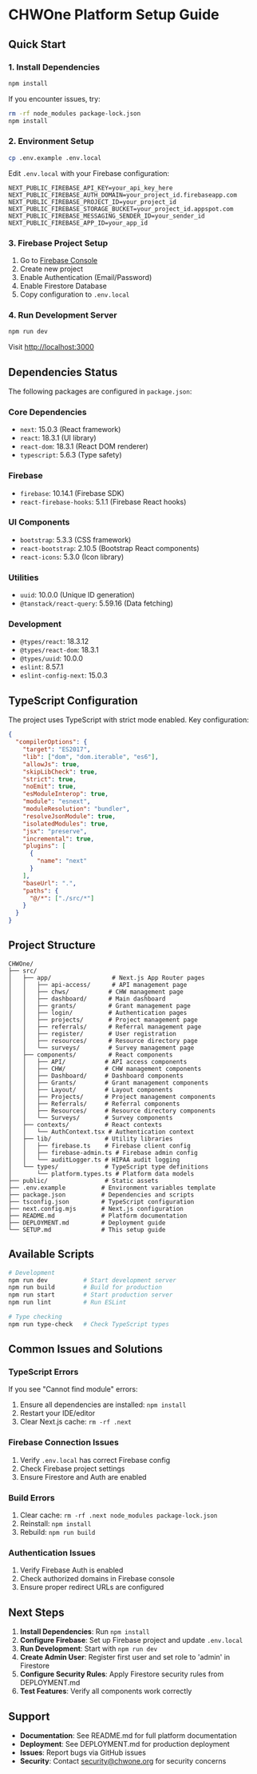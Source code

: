 # CHWOne Platform Setup Guide

## Quick Start

### 1. Install Dependencies
```bash
npm install
```

If you encounter issues, try:
```bash
rm -rf node_modules package-lock.json
npm install
```

### 2. Environment Setup
```bash
cp .env.example .env.local
```

Edit `.env.local` with your Firebase configuration:
```env
NEXT_PUBLIC_FIREBASE_API_KEY=your_api_key_here
NEXT_PUBLIC_FIREBASE_AUTH_DOMAIN=your_project_id.firebaseapp.com
NEXT_PUBLIC_FIREBASE_PROJECT_ID=your_project_id
NEXT_PUBLIC_FIREBASE_STORAGE_BUCKET=your_project_id.appspot.com
NEXT_PUBLIC_FIREBASE_MESSAGING_SENDER_ID=your_sender_id
NEXT_PUBLIC_FIREBASE_APP_ID=your_app_id
```

### 3. Firebase Project Setup
1. Go to [Firebase Console](https://console.firebase.google.com)
2. Create new project
3. Enable Authentication (Email/Password)
4. Enable Firestore Database
5. Copy configuration to `.env.local`

### 4. Run Development Server
```bash
npm run dev
```

Visit [http://localhost:3000](http://localhost:3000)

## Dependencies Status

The following packages are configured in `package.json`:

### Core Dependencies
- `next`: 15.0.3 (React framework)
- `react`: 18.3.1 (UI library)
- `react-dom`: 18.3.1 (React DOM renderer)
- `typescript`: 5.6.3 (Type safety)

### Firebase
- `firebase`: 10.14.1 (Firebase SDK)
- `react-firebase-hooks`: 5.1.1 (Firebase React hooks)

### UI Components
- `bootstrap`: 5.3.3 (CSS framework)
- `react-bootstrap`: 2.10.5 (Bootstrap React components)
- `react-icons`: 5.3.0 (Icon library)

### Utilities
- `uuid`: 10.0.0 (Unique ID generation)
- `@tanstack/react-query`: 5.59.16 (Data fetching)

### Development
- `@types/react`: 18.3.12
- `@types/react-dom`: 18.3.1
- `@types/uuid`: 10.0.0
- `eslint`: 8.57.1
- `eslint-config-next`: 15.0.3

## TypeScript Configuration

The project uses TypeScript with strict mode enabled. Key configuration:

```json
{
  "compilerOptions": {
    "target": "ES2017",
    "lib": ["dom", "dom.iterable", "es6"],
    "allowJs": true,
    "skipLibCheck": true,
    "strict": true,
    "noEmit": true,
    "esModuleInterop": true,
    "module": "esnext",
    "moduleResolution": "bundler",
    "resolveJsonModule": true,
    "isolatedModules": true,
    "jsx": "preserve",
    "incremental": true,
    "plugins": [
      {
        "name": "next"
      }
    ],
    "baseUrl": ".",
    "paths": {
      "@/*": ["./src/*"]
    }
  }
}
```

## Project Structure

```
CHWOne/
├── src/
│   ├── app/                 # Next.js App Router pages
│   │   ├── api-access/      # API management page
│   │   ├── chws/           # CHW management page
│   │   ├── dashboard/      # Main dashboard
│   │   ├── grants/         # Grant management page
│   │   ├── login/          # Authentication pages
│   │   ├── projects/       # Project management page
│   │   ├── referrals/      # Referral management page
│   │   ├── register/       # User registration
│   │   ├── resources/      # Resource directory page
│   │   └── surveys/        # Survey management page
│   ├── components/         # React components
│   │   ├── API/           # API access components
│   │   ├── CHW/           # CHW management components
│   │   ├── Dashboard/     # Dashboard components
│   │   ├── Grants/        # Grant management components
│   │   ├── Layout/        # Layout components
│   │   ├── Projects/      # Project management components
│   │   ├── Referrals/     # Referral components
│   │   ├── Resources/     # Resource directory components
│   │   └── Surveys/       # Survey components
│   ├── contexts/          # React contexts
│   │   └── AuthContext.tsx # Authentication context
│   ├── lib/               # Utility libraries
│   │   ├── firebase.ts    # Firebase client config
│   │   ├── firebase-admin.ts # Firebase admin config
│   │   └── auditLogger.ts # HIPAA audit logging
│   └── types/             # TypeScript type definitions
│       └── platform.types.ts # Platform data models
├── public/                # Static assets
├── .env.example          # Environment variables template
├── package.json          # Dependencies and scripts
├── tsconfig.json         # TypeScript configuration
├── next.config.mjs       # Next.js configuration
├── README.md             # Platform documentation
├── DEPLOYMENT.md         # Deployment guide
└── SETUP.md              # This setup guide
```

## Available Scripts

```bash
# Development
npm run dev          # Start development server
npm run build        # Build for production
npm run start        # Start production server
npm run lint         # Run ESLint

# Type checking
npm run type-check   # Check TypeScript types
```

## Common Issues and Solutions

### TypeScript Errors
If you see "Cannot find module" errors:
1. Ensure all dependencies are installed: `npm install`
2. Restart your IDE/editor
3. Clear Next.js cache: `rm -rf .next`

### Firebase Connection Issues
1. Verify `.env.local` has correct Firebase config
2. Check Firebase project settings
3. Ensure Firestore and Auth are enabled

### Build Errors
1. Clear cache: `rm -rf .next node_modules package-lock.json`
2. Reinstall: `npm install`
3. Rebuild: `npm run build`

### Authentication Issues
1. Verify Firebase Auth is enabled
2. Check authorized domains in Firebase console
3. Ensure proper redirect URLs are configured

## Next Steps

1. **Install Dependencies**: Run `npm install`
2. **Configure Firebase**: Set up Firebase project and update `.env.local`
3. **Run Development**: Start with `npm run dev`
4. **Create Admin User**: Register first user and set role to 'admin' in Firestore
5. **Configure Security Rules**: Apply Firestore security rules from DEPLOYMENT.md
6. **Test Features**: Verify all components work correctly

## Support

- **Documentation**: See README.md for full platform documentation
- **Deployment**: See DEPLOYMENT.md for production deployment
- **Issues**: Report bugs via GitHub issues
- **Security**: Contact security@chwone.org for security concerns
